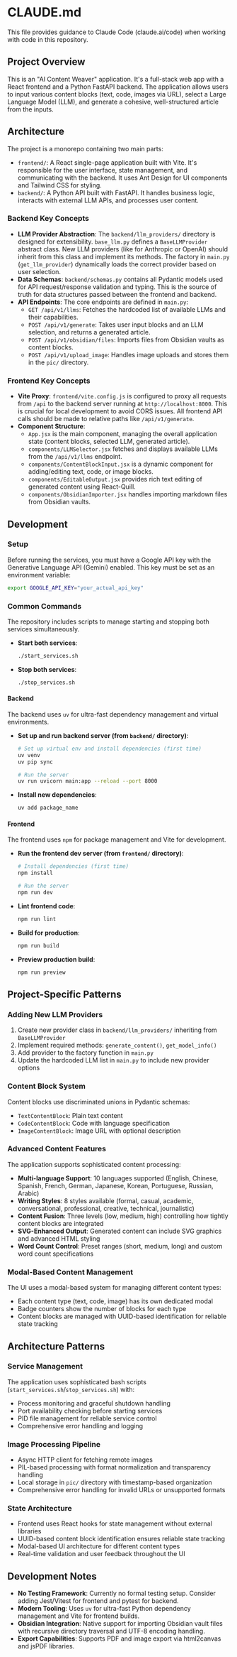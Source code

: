 # CLAUDE.md

This file provides guidance to Claude Code (claude.ai/code) when working with code in this repository.

## Project Overview

This is an "AI Content Weaver" application. It's a full-stack web app with a React frontend and a Python FastAPI backend. The application allows users to input various content blocks (text, code, images via URL), select a Large Language Model (LLM), and generate a cohesive, well-structured article from the inputs.

## Architecture

The project is a monorepo containing two main parts:

-   `frontend/`: A React single-page application built with Vite. It's responsible for the user interface, state management, and communicating with the backend. It uses Ant Design for UI components and Tailwind CSS for styling.
-   `backend/`: A Python API built with FastAPI. It handles business logic, interacts with external LLM APIs, and processes user content.

### Backend Key Concepts

-   **LLM Provider Abstraction**: The `backend/llm_providers/` directory is designed for extensibility. `base_llm.py` defines a `BaseLLMProvider` abstract class. New LLM providers (like for Anthropic or OpenAI) should inherit from this class and implement its methods. The factory in `main.py` (`get_llm_provider`) dynamically loads the correct provider based on user selection.
-   **Data Schemas**: `backend/schemas.py` contains all Pydantic models used for API request/response validation and typing. This is the source of truth for data structures passed between the frontend and backend.
-   **API Endpoints**: The core endpoints are defined in `main.py`:
    -   `GET /api/v1/llms`: Fetches the hardcoded list of available LLMs and their capabilities.
    -   `POST /api/v1/generate`: Takes user input blocks and an LLM selection, and returns a generated article.
    -   `POST /api/v1/obsidian/files`: Imports files from Obsidian vaults as content blocks.
    -   `POST /api/v1/upload_image`: Handles image uploads and stores them in the `pic/` directory.

### Frontend Key Concepts

-   **Vite Proxy**: `frontend/vite.config.js` is configured to proxy all requests from `/api` to the backend server running at `http://localhost:8000`. This is crucial for local development to avoid CORS issues. All frontend API calls should be made to relative paths like `/api/v1/generate`.
-   **Component Structure**:
    -   `App.jsx` is the main component, managing the overall application state (content blocks, selected LLM, generated article).
    -   `components/LLMSelector.jsx` fetches and displays available LLMs from the `/api/v1/llms` endpoint.
    -   `components/ContentBlockInput.jsx` is a dynamic component for adding/editing text, code, or image blocks.
    -   `components/EditableOutput.jsx` provides rich text editing of generated content using React-Quill.
    -   `components/ObsidianImporter.jsx` handles importing markdown files from Obsidian vaults.

## Development

### Setup

Before running the services, you must have a Google API key with the Generative Language API (Gemini) enabled. This key must be set as an environment variable:

```bash
export GOOGLE_API_KEY="your_actual_api_key"
```

### Common Commands

The repository includes scripts to manage starting and stopping both services simultaneously.

-   **Start both services**:
    ```bash
    ./start_services.sh
    ```
-   **Stop both services**:
    ```bash
    ./stop_services.sh
    ```

#### Backend

The backend uses `uv` for ultra-fast dependency management and virtual environments.

-   **Set up and run backend server (from `backend/` directory)**:
    ```bash
    # Set up virtual env and install dependencies (first time)
    uv venv
    uv pip sync

    # Run the server
    uv run uvicorn main:app --reload --port 8000
    ```

-   **Install new dependencies**:
    ```bash
    uv add package_name
    ```

#### Frontend

The frontend uses `npm` for package management and Vite for development.

-   **Run the frontend dev server (from `frontend/` directory)**:
    ```bash
    # Install dependencies (first time)
    npm install

    # Run the server
    npm run dev
    ```

-   **Lint frontend code**:
    ```bash
    npm run lint
    ```

-   **Build for production**:
    ```bash
    npm run build
    ```

-   **Preview production build**:
    ```bash
    npm run preview
    ```

## Project-Specific Patterns

### Adding New LLM Providers

1. Create new provider class in `backend/llm_providers/` inheriting from `BaseLLMProvider`
2. Implement required methods: `generate_content()`, `get_model_info()`
3. Add provider to the factory function in `main.py`
4. Update the hardcoded LLM list in `main.py` to include new provider options

### Content Block System

Content blocks use discriminated unions in Pydantic schemas:
- `TextContentBlock`: Plain text content
- `CodeContentBlock`: Code with language specification  
- `ImageContentBlock`: Image URL with optional description

### Advanced Content Features

The application supports sophisticated content processing:
- **Multi-language Support**: 10 languages supported (English, Chinese, Spanish, French, German, Japanese, Korean, Portuguese, Russian, Arabic)
- **Writing Styles**: 8 styles available (formal, casual, academic, conversational, professional, creative, technical, journalistic)
- **Content Fusion**: Three levels (low, medium, high) controlling how tightly content blocks are integrated
- **SVG-Enhanced Output**: Generated content can include SVG graphics and advanced HTML styling
- **Word Count Control**: Preset ranges (short, medium, long) and custom word count specifications

### Modal-Based Content Management

The UI uses a modal-based system for managing different content types:
- Each content type (text, code, image) has its own dedicated modal
- Badge counters show the number of blocks for each type
- Content blocks are managed with UUID-based identification for reliable state tracking

## Architecture Patterns

### Service Management
The application uses sophisticated bash scripts (`start_services.sh`/`stop_services.sh`) with:
- Process monitoring and graceful shutdown handling
- Port availability checking before starting services
- PID file management for reliable service control
- Comprehensive error handling and logging

### Image Processing Pipeline
- Async HTTP client for fetching remote images
- PIL-based processing with format normalization and transparency handling
- Local storage in `pic/` directory with timestamp-based organization
- Comprehensive error handling for invalid URLs or unsupported formats

### State Architecture
- Frontend uses React hooks for state management without external libraries
- UUID-based content block identification ensures reliable state tracking
- Modal-based UI architecture for different content types
- Real-time validation and user feedback throughout the UI

## Development Notes

- **No Testing Framework**: Currently no formal testing setup. Consider adding Jest/Vitest for frontend and pytest for backend.
- **Modern Tooling**: Uses `uv` for ultra-fast Python dependency management and Vite for frontend builds.
- **Obsidian Integration**: Native support for importing Obsidian vault files with recursive directory traversal and UTF-8 encoding handling.
- **Export Capabilities**: Supports PDF and image export via html2canvas and jsPDF libraries.
